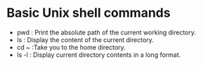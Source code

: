 # Basic Unix shell commands

* pwd : Print the absolute path of the current working directory.
* ls : Display the content of the current directory.
* cd ~ :Take you to the home directory.
* ls -l : Display current directory contents in a long format.
